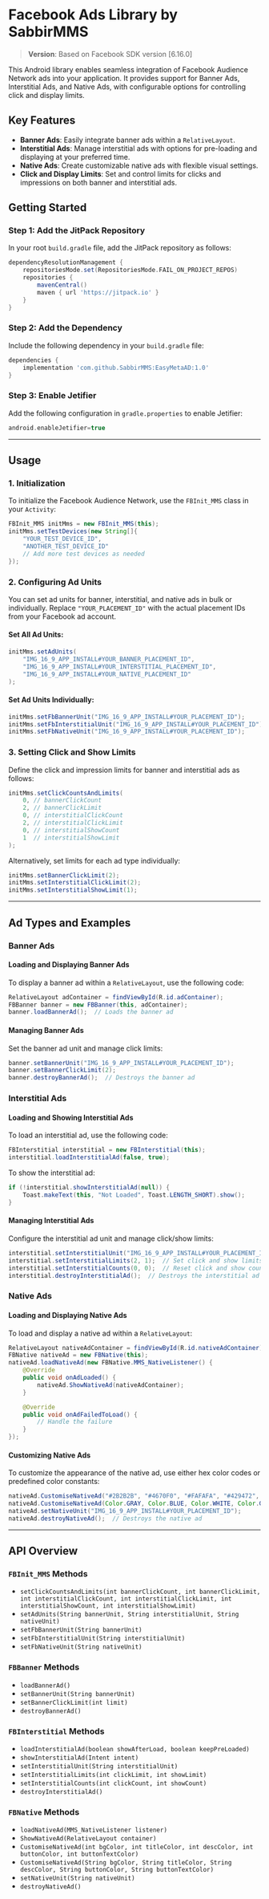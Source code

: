 # Facebook Ads Library by SabbirMMS

> **Version**: Based on Facebook SDK version [6.16.0]

This Android library enables seamless integration of Facebook Audience Network ads into your application. It provides support for Banner Ads, Interstitial Ads, and Native Ads, with configurable options for controlling click and display limits.

## Key Features

- **Banner Ads**: Easily integrate banner ads within a `RelativeLayout`.
- **Interstitial Ads**: Manage interstitial ads with options for pre-loading and displaying at your preferred time.
- **Native Ads**: Create customizable native ads with flexible visual settings.
- **Click and Display Limits**: Set and control limits for clicks and impressions on both banner and interstitial ads.

## Getting Started

### Step 1: Add the JitPack Repository
In your root `build.gradle` file, add the JitPack repository as follows:

```gradle
dependencyResolutionManagement {
    repositoriesMode.set(RepositoriesMode.FAIL_ON_PROJECT_REPOS)
    repositories {
        mavenCentral()
        maven { url 'https://jitpack.io' }
    }
}
```

### Step 2: Add the Dependency
Include the following dependency in your `build.gradle` file:

```gradle
dependencies {
    implementation 'com.github.SabbirMMS:EasyMetaAD:1.0'
}
```

### Step 3: Enable Jetifier
Add the following configuration in `gradle.properties` to enable Jetifier:

```gradle
android.enableJetifier=true
```

---

## Usage

### 1. Initialization

To initialize the Facebook Audience Network, use the `FBInit_MMS` class in your `Activity`:

```java
FBInit_MMS initMms = new FBInit_MMS(this);
initMms.setTestDevices(new String[]{
    "YOUR_TEST_DEVICE_ID",
    "ANOTHER_TEST_DEVICE_ID"
    // Add more test devices as needed
});
```

### 2. Configuring Ad Units

You can set ad units for banner, interstitial, and native ads in bulk or individually. Replace `"YOUR_PLACEMENT_ID"` with the actual placement IDs from your Facebook ad account.

#### Set All Ad Units:

```java
initMms.setAdUnits(
    "IMG_16_9_APP_INSTALL#YOUR_BANNER_PLACEMENT_ID",
    "IMG_16_9_APP_INSTALL#YOUR_INTERSTITIAL_PLACEMENT_ID",
    "IMG_16_9_APP_INSTALL#YOUR_NATIVE_PLACEMENT_ID"
);
```

#### Set Ad Units Individually:

```java
initMms.setFbBannerUnit("IMG_16_9_APP_INSTALL#YOUR_PLACEMENT_ID");
initMms.setFbInterstitialUnit("IMG_16_9_APP_INSTALL#YOUR_PLACEMENT_ID");
initMms.setFbNativeUnit("IMG_16_9_APP_INSTALL#YOUR_PLACEMENT_ID");
```

### 3. Setting Click and Show Limits

Define the click and impression limits for banner and interstitial ads as follows:

```java
initMms.setClickCountsAndLimits(
    0, // bannerClickCount
    2, // bannerClickLimit
    0, // interstitialClickCount
    2, // interstitialClickLimit
    0, // interstitialShowCount
    1  // interstitialShowLimit
);
```

Alternatively, set limits for each ad type individually:

```java
initMms.setBannerClickLimit(2);
initMms.setInterstitialClickLimit(2);
initMms.setInterstitialShowLimit(1);
```

---

## Ad Types and Examples

### Banner Ads

#### Loading and Displaying Banner Ads
To display a banner ad within a `RelativeLayout`, use the following code:

```java
RelativeLayout adContainer = findViewById(R.id.adContainer);
FBBanner banner = new FBBanner(this, adContainer);
banner.loadBannerAd();  // Loads the banner ad
```

#### Managing Banner Ads
Set the banner ad unit and manage click limits:

```java
banner.setBannerUnit("IMG_16_9_APP_INSTALL#YOUR_PLACEMENT_ID");
banner.setBannerClickLimit(2);
banner.destroyBannerAd();  // Destroys the banner ad
```

### Interstitial Ads

#### Loading and Showing Interstitial Ads
To load an interstitial ad, use the following code:

```java
FBInterstitial interstitial = new FBInterstitial(this);
interstitial.loadInterstitialAd(false, true);
```

To show the interstitial ad:

```java
if (!interstitial.showInterstitialAd(null)) {
    Toast.makeText(this, "Not Loaded", Toast.LENGTH_SHORT).show();
}
```

#### Managing Interstitial Ads
Configure the interstitial ad unit and manage click/show limits:

```java
interstitial.setInterstitialUnit("IMG_16_9_APP_INSTALL#YOUR_PLACEMENT_ID");
interstitial.setInterstitialLimits(2, 1);  // Set click and show limits
interstitial.setInterstitialCounts(0, 0);  // Reset click and show counts
interstitial.destroyInterstitialAd();  // Destroys the interstitial ad
```

### Native Ads

#### Loading and Displaying Native Ads
To load and display a native ad within a `RelativeLayout`:

```java
RelativeLayout nativeAdContainer = findViewById(R.id.nativeAdContainer);
FBNative nativeAd = new FBNative(this);
nativeAd.loadNativeAd(new FBNative.MMS_NativeListener() {
    @Override
    public void onAdLoaded() {
        nativeAd.ShowNativeAd(nativeAdContainer);
    }

    @Override
    public void onAdFailedToLoad() {
        // Handle the failure
    }
});
```

#### Customizing Native Ads
To customize the appearance of the native ad, use either hex color codes or predefined color constants:

```java
nativeAd.CustomiseNativeAd("#2B2B2B", "#4670F0", "#FAFAFA", "#429472", "#E2E2E9"); // Using hex color strings
nativeAd.CustomiseNativeAd(Color.GRAY, Color.BLUE, Color.WHITE, Color.GREEN, Color.RED); // Using color constants
nativeAd.setNativeUnit("IMG_16_9_APP_INSTALL#YOUR_PLACEMENT_ID");
nativeAd.destroyNativeAd();  // Destroys the native ad
```

---

## API Overview

### `FBInit_MMS` Methods
- `setClickCountsAndLimits(int bannerClickCount, int bannerClickLimit, int interstitialClickCount, int interstitialClickLimit, int interstitialShowCount, int interstitialShowLimit)`
- `setAdUnits(String bannerUnit, String interstitialUnit, String nativeUnit)`
- `setFbBannerUnit(String bannerUnit)`
- `setFbInterstitialUnit(String interstitialUnit)`
- `setFbNativeUnit(String nativeUnit)`

### `FBBanner` Methods
- `loadBannerAd()`
- `setBannerUnit(String bannerUnit)`
- `setBannerClickLimit(int limit)`
- `destroyBannerAd()`

### `FBInterstitial` Methods
- `loadInterstitialAd(boolean showAfterLoad, boolean keepPreLoaded)`
- `showInterstitialAd(Intent intent)`
- `setInterstitialUnit(String interstitialUnit)`
- `setInterstitialLimits(int clickLimit, int showLimit)`
- `setInterstitialCounts(int clickCount, int showCount)`
- `destroyInterstitialAd()`

### `FBNative` Methods
- `loadNativeAd(MMS_NativeListener listener)`
- `ShowNativeAd(RelativeLayout container)`
- `CustomiseNativeAd(int bgColor, int titleColor, int descColor, int buttonColor, int buttonTextColor)`
- `CustomiseNativeAd(String bgColor, String titleColor, String descColor, String buttonColor, String buttonTextColor)`
- `setNativeUnit(String nativeUnit)`
- `destroyNativeAd()`
